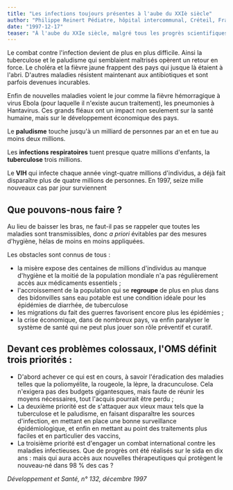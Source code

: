 ```yaml
---
title: "Les infections toujours présentes à l'aube du XXIè siècle"
author: "Philippe Reinert Pédiatre, hôpital intercommunal, Créteil, France"
date: "1997-12-17"
teaser: "À l'aube du XXIe siècle, malgré tous les progrès scientifiques de ces dernières années, les maladies infectieuses demeurent un problème majeur (rapport OMS 1996). En effet, si la variole a été éradiquée voici plus de dix ans, et si la poliomyélite et la lèpre sont en voie de disparition, les maladies infectieuses sont toujours la principale cause de mort prématurée dans le monde."
---
```


Le combat contre l'infection devient de plus en plus difficile. Ainsi la tuberculose et le paludisme qui semblaient maîtrisés opèrent un retour en force. Le choléra et la fièvre jaune frappent des pays qui jusque là étaient à l'abri. D'autres maladies résistent maintenant aux antibiotiques et sont parfois devenues incurables.

Enfin de nouvelles maladies voient le jour comme la fièvre hémorragique à virus Ebola (pour laquelle il n'existe aucun traitement), les pneumonies à Hantavirus. Ces grands fléaux ont un impact non seulement sur la santé humaine, mais sur le développement économique des pays.

Le **paludisme** touche jusqu'à un milliard de personnes par an et en tue au moins deux millions.

Les **infections respiratoires** tuent presque quatre millions d'enfants, la **tuberculose** trois millions.

Le **VIH** qui infecte chaque année vingt-quatre millions d'individus, a déjà fait disparaître plus de quatre millions de personnes. En 1997, seize mille nouveaux cas par jour surviennent

## Que pouvons-nous faire ?

Au lieu de baisser les bras, ne faut-il pas se rappeler que toutes les maladies sont transmissibles, donc _a priori_ évitables par des mesures d'hygiène, hélas de moins en moins appliquées.

Les obstacles sont connus de tous :

*   la misère expose des centaines de millions d'individus au manque d'hygiène et la moitié de la population mondiale n'a pas régulièrement accès aux médicaments essentiels ;
*   l'accroissement de la population qui se **regroupe** de plus en plus dans des bidonvilles sans eau potable est une condition idéale pour les épidémies de diarrhée, de tuberculose
*   les migrations du fait des guerres favorisent encore plus les épidémies ;
*   la crise économique, dans de nombreux pays, va enfin paralyser le système de santé qui ne peut plus jouer son rôle préventif et curatif.

## Devant ces problèmes colossaux, l'OMS définit trois priorités :

*   D'abord achever ce qui est en cours, à savoir l'éradication des maladies telles que la poliomyélite, la rougeole, la lèpre, la dracunculose. Cela n'exigera pas des budgets gigantesques, mais faute de réunir les moyens nécessaires, tout l'acquis pourrait être perdu ;
*   La deuxième priorité est de s'attaquer aux vieux maux tels que la tuberculose et le paludisme, en faisant disparaître les sources d'infection, en mettant en place une bonne surveillance épidémiologique, et enfin en mettant au point des traitements plus faciles et en particulier des vaccins,
*   La troisième priorité est d'engager un combat international contre les maladies infectieuses. Que de progrès ont été réalisés sur le sida en dix ans : mais qui aura accès aux nouvelles thérapeutiques qui protègent le nouveau-né dans 98 % des cas ?

_Développement et Santé, n° 132, décembre 1997_